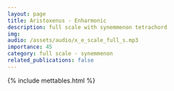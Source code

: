 ```yaml
---
layout: page
title: Aristoxenus - Enharmonic
description: full scale with synemmenon tetrachord
img: 
audio: /assets/audio/x_e_scale_full_s.mp3
importance: 45
category: full scale - synemmenon
related_publications: false
--- 
```

{% include mettables.html %}